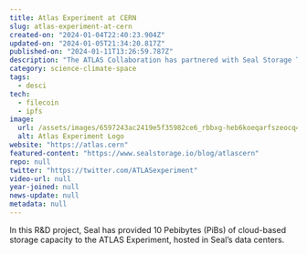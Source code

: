 ```yaml
---
title: Atlas Experiment at CERN
slug: atlas-experiment-at-cern
created-on: "2024-01-04T22:40:23.904Z"
updated-on: "2024-01-05T21:34:20.817Z"
published-on: "2024-01-11T13:26:59.787Z"
description: "The ATLAS Collaboration has partnered with Seal Storage Technology in a pilot project to explore decentralized cloud storage as an efficient and cost-effective option for archival data storage."
category: science-climate-space
tags:
  - desci
tech:
  - filecoin
  - ipfs
image:
  url: /assets/images/6597243ac2419e5f35982ce6_rbbxg-heb6koeqarfszeocq4yjtsw2cqpkwb9atop1y.png
  alt: Atlas Experiment Logo
website: "https://atlas.cern"
featured-content: "https://www.sealstorage.io/blog/atlascern"
repo: null
twitter: "https://twitter.com/ATLASexperiment"
video-url: null
year-joined: null
news-update: null
metadata: null
---
```


In this R&D project, Seal has provided 10 Pebibytes (PiBs) of cloud-based storage capacity to the ATLAS Experiment, hosted in Seal’s data centers.
